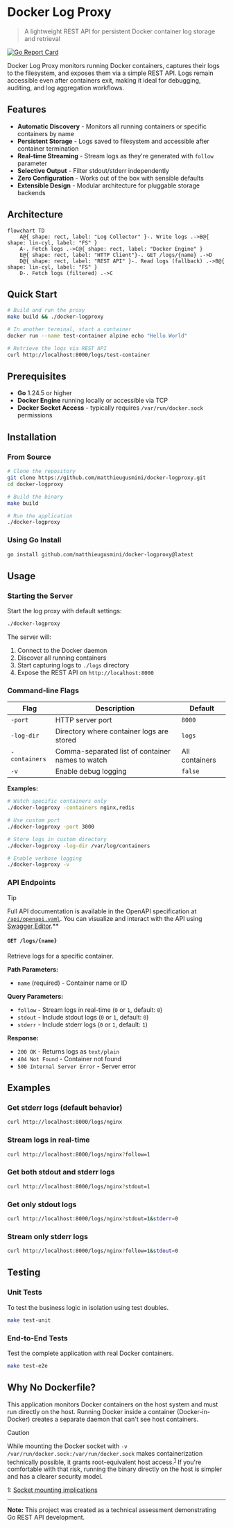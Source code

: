 # Docker Log Proxy

> A lightweight REST API for persistent Docker container log storage and retrieval

[![Go Report Card](https://goreportcard.com/badge/github.com/matthieugusmini/docker-logproxy)](https://goreportcard.com/report/github.com/matthieugusmini/docker-logproxy)

Docker Log Proxy monitors running Docker containers, captures their logs to the filesystem, and exposes them via a simple REST API. Logs remain accessible even after containers exit, making it ideal for debugging, auditing, and log aggregation workflows.

## Features

- **Automatic Discovery** - Monitors all running containers or specific containers by name
- **Persistent Storage** - Logs saved to filesystem and accessible after container termination
- **Real-time Streaming** - Stream logs as they're generated with `follow` parameter
- **Selective Output** - Filter stdout/stderr independently
- **Zero Configuration** - Works out of the box with sensible defaults
- **Extensible Design** - Modular architecture for pluggable storage backends

## Architecture

```mermaid
flowchart TD
    A@{ shape: rect, label: "Log Collector" }-. Write logs .->B@{ shape: lin-cyl, label: "FS" }
    A-. Fetch logs .->C@{ shape: rect, label: "Docker Engine" }
    E@{ shape: rect, label: "HTTP Client"}-. GET /logs/{name} .->D
    D@{ shape: rect, label: "REST API" }-. Read logs (fallback) .->B@{ shape: lin-cyl, label: "FS" }
    D-. Fetch logs (filtered) .->C
```

## Quick Start

```bash
# Build and run the proxy
make build && ./docker-logproxy

# In another terminal, start a container
docker run --name test-container alpine echo "Hello World"

# Retrieve the logs via REST API
curl http://localhost:8000/logs/test-container
```

## Prerequisites

- **Go** 1.24.5 or higher
- **Docker Engine** running locally or accessible via TCP
- **Docker Socket Access** - typically requires `/var/run/docker.sock` permissions

## Installation

### From Source

```bash
# Clone the repository
git clone https://github.com/matthieugusmini/docker-logproxy.git
cd docker-logproxy

# Build the binary
make build

# Run the application
./docker-logproxy
```

### Using Go Install

```bash
go install github.com/matthieugusmini/docker-logproxy@latest
```

## Usage

### Starting the Server

Start the log proxy with default settings:

```bash
./docker-logproxy
```

The server will:
1. Connect to the Docker daemon
2. Discover all running containers
3. Start capturing logs to `./logs` directory
4. Expose the REST API on `http://localhost:8000`

### Command-line Flags

| Flag | Description | Default |
|------|-------------|---------|
| `-port` | HTTP server port | `8000` |
| `-log-dir` | Directory where container logs are stored | `logs` |
| `-containers` | Comma-separated list of container names to watch | All containers |
| `-v` | Enable debug logging | `false` |

**Examples:**

```bash
# Watch specific containers only
./docker-logproxy -containers nginx,redis

# Use custom port
./docker-logproxy -port 3000

# Store logs in custom directory
./docker-logproxy -log-dir /var/log/containers

# Enable verbose logging
./docker-logproxy -v
```

### API Endpoints

> [!TIP]
> Full API documentation is available in the OpenAPI specification at [`/api/openapi.yaml`](api/openapi.yaml). You can visualize and interact with the API using [Swagger Editor](https://editor.swagger.io/).**

#### `GET /logs/{name}`

Retrieve logs for a specific container.

**Path Parameters:**
- `name` (required) - Container name or ID

**Query Parameters:**
- `follow` - Stream logs in real-time (`0` or `1`, default: `0`)
- `stdout` - Include stdout logs (`0` or `1`, default: `0`)
- `stderr` - Include stderr logs (`0` or `1`, default: `1`)

**Response:**
- `200 OK` - Returns logs as `text/plain`
- `404 Not Found` - Container not found
- `500 Internal Server Error` - Server error

## Examples

### Get stderr logs (default behavior)

```bash
curl http://localhost:8000/logs/nginx
```

### Stream logs in real-time

```bash
curl http://localhost:8000/logs/nginx?follow=1
```

### Get both stdout and stderr logs

```bash
curl http://localhost:8000/logs/nginx?stdout=1
```

### Get only stdout logs

```bash
curl http://localhost:8000/logs/nginx?stdout=1&stderr=0
```

### Stream only stderr logs

```bash
curl http://localhost:8000/logs/nginx?follow=1&stdout=0
```

## Testing

### Unit Tests

To test the business logic in isolation using test doubles.

```bash
make test-unit
```

### End-to-End Tests

Test the complete application with real Docker containers.

```bash
make test-e2e
```

## Why No Dockerfile?

This application monitors Docker containers on the host system and must run directly on the host. Running Docker inside a container (Docker-in-Docker) creates a separate daemon that can't see host containers.

> [!CAUTION]
> While mounting the Docker socket with `-v /var/run/docker.sock:/var/run/docker.sock` makes containerization technically possible, it grants root-equivalent host access.<sup>[1](#ref1)</sup> If you're comfortable with that risk, running the binary directly on the host is simpler and has a clearer security model.

<a name="ref1">1</a>: [Socket mounting implications](https://stackoverflow.com/questions/27879713/is-it-ok-to-run-docker-from-inside-docker)

---

**Note:** This project was created as a technical assessment demonstrating Go REST API development.
